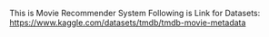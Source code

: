 This is Movie Recommender System
Following is Link for Datasets:
https://www.kaggle.com/datasets/tmdb/tmdb-movie-metadata
